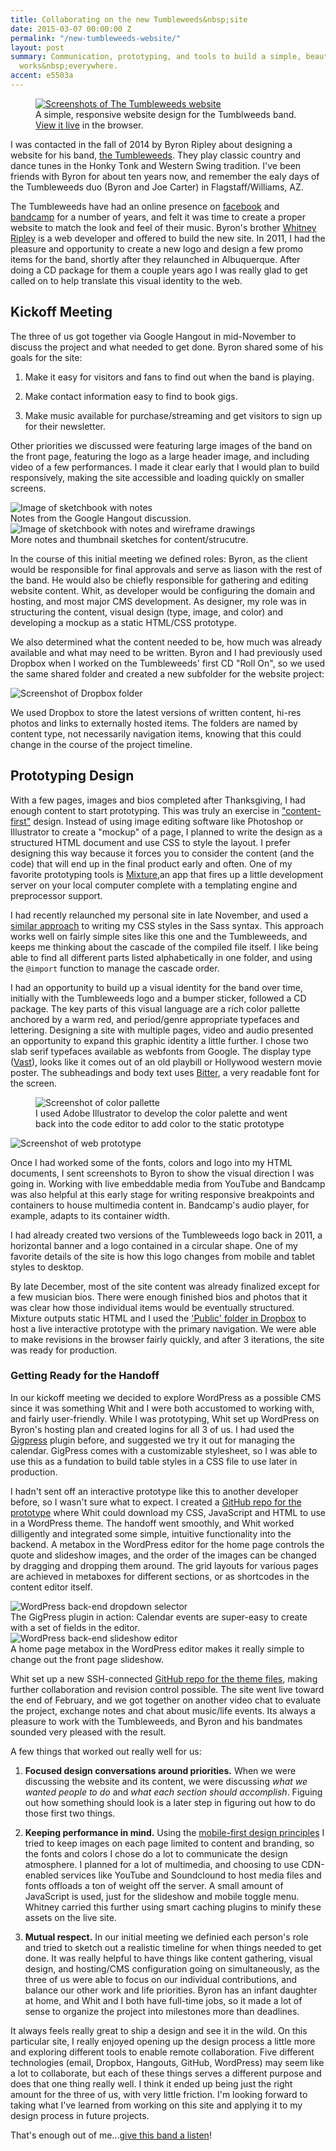 ```yaml
---
title: Collaborating on the new Tumbleweeds&nbsp;site
date: 2015-03-07 00:00:00 Z
permalink: "/new-tumbleweeds-website/"
layout: post
summary: Communication, prototyping, and tools to build a simple, beautiful site that
  works&nbsp;everywhere.
accent: e5503a
---
```


<figure><a href="http://tumbleweedsband.com/"><img src="/images/post-images/tw-web-preview.jpg" alt="Screenshots of The Tumbleweeds website" /></a>
<figcaption>A simple, responsive website design for the Tumblweeds band. <a href="http://tumbleweedsband.com/">View it live</a> in the browser.</figcaption></figure>

I was contacted in the fall of 2014 by Byron Ripley about designing a website for his band, [the Tumbleweeds](http://tumbleweedsband.com/). They play classic country and dance tunes in the Honky Tonk and Western Swing tradition. I've been friends with Byron for about ten years now, and remember the ealy days of the  Tumbleweeds duo (Byron and Joe Carter) in Flagstaff/Williams, AZ. 

The Tumbleweeds have had an online presence on [facebook](https://www.facebook.com/TumbleweedsMusic) and [bandcamp](http://tumbleweedsmusic.bandcamp.com/) for a number of years, and felt it was time to create a proper website to match the look and feel of their music. Byron's brother [Whitney Ripley](https://github.com/littleRm) is a web developer and offered to build the new site. In 2011, I had the pleasure and opportunity to create a new logo and design a few promo items for the band, shortly after they relaunched in Albuquerque. After doing a CD package for them a couple years ago I was really glad to get called on to help translate this visual identity to the web. 


## Kickoff Meeting
The three of us got together via Google Hangout in mid-November to discuss the project and what needed to get done. Byron shared some of his goals for the site: 

1. Make it easy for visitors and fans to find out when the band is playing. 

2. Make contact information easy to find to book gigs.

3. Make music available for purchase/streaming and get visitors to sign up for their newsletter.

Other priorities we discussed were featuring large images of the band on the front page, featuring the logo as a large header image, and including video of a few performances. I made it clear early that I would plan to build responsively, making the site accessible and loading quickly on smaller screens.

 <div class="row">
        <div class="grid-half"><img src="/images/post-images/2015-03-tw-sketchbook-01.jpg" alt="Image of sketchbook with notes" />
        <figcaption>Notes from the Google Hangout discussion.</figcaption></div>
        <div class="grid-half"><img src="/images/post-images/2015-03-tw-sketchbook-02.jpg" alt="Image of sketchbook with notes and wireframe drawings"/><figcaption>More notes and thumbnail sketches for content/strucutre.</figcaption>
        </div>
    </div>

In the course of this initial meeting we defined roles: Byron, as the client would be responsible for final approvals and serve as liason with the rest of the band. He would also be chiefly responsible for gathering and editing website content. Whit, as developer would be configuring the domain and hosting, and most major CMS development. As designer, my role was in structuring the content, visual design (type, image, and color) and developing a mockup as a static HTML/CSS prototype.

We also determined what the content needed to be, how much was already available and what may need to be written. Byron and I had previously used Dropbox when I worked on the Tumbleweeds' first CD "Roll On", so we used the same shared folder and created a new subfolder for the website project:

<img class="browser" src="/images/post-images/2015-03-tw-dropbox-folders.jpg" alt="Screenshot of Dropbox folder">

We used Dropbox to store the latest versions of written content, hi-res photos and links to externally hosted items. The folders are named by content type, not necessarily navigation items, knowing that this could change in the course of the project timeline.

## Prototyping Design
With a few pages, images and bios completed after Thanksgiving, I had enough content to start prototyping. This was truly an exercise in ["content-first"](http://www.markboulton.co.uk/journal/structure-first-content-always) design. Instead of using image editing software like Photoshop or Illustrator to create a "mockup" of a page, I planned to write the design as a structured HTML document and use CSS to style the layout. I prefer designing this way because it forces you to consider the content (and the code) that will end up in the final product early and often. One of my favorite prototyping tools is [Mixture](http://mixture.io/),an app that fires up a little development server on your local computer complete with a templating engine and preprocessor support.

I had recently relaunched my personal site in late November, and used a [similar approach](https://github.com/nsmsn/tw/tree/master/assets/sass) to writing my CSS styles in the Sass syntax. This approach works well on fairly simple sites like this one and the Tumbleweeds, and keeps me thinking about the cascade of the compiled file itself. I like being able to find all different parts listed alphabetically in one folder, and using the <code>@import</code> function to manage the cascade order.

I had an opportunity to build up a visual identity for the band over time, initially with the Tumbleweeds logo and a bumper sticker, followed a CD package. The key parts of this visual language are a rich color pallette anchored by a warm red, and period/genre appropriate typefaces and lettering. Designing a site with multiple pages, video and audio presented an opportunity to expand this graphic identity a little further. I chose two slab serif typefaces available as webfonts from Google. The display type ([Vast](https://www.google.com/fonts/specimen/Vast+Shadow)), looks like it comes out of an old playbill or Hollywood western movie poster. The subheadings and body text uses [Bitter](http://www.huertatipografica.com/fonts/bitter-ht), a very readable font for the screen. 


<div class="row">

<div class="grid-half"><figure><img src="/images/post-images/2015-03-tw-colors.jpg" alt="Screenshot of color pallette"/>
<figcaption>I used Adobe Illustrator to develop the color palette and went back into the code editor to add color to the static prototype</figcaption></figure></div>

<div class="grid-half"><img src="/images/post-images/2015-03-tw-proto.jpg" alt="Screenshot of web prototype"/></div>
    </div>

Once I had worked some of the fonts, colors and logo into my HTML documents, I sent screenshots to Byron to show the visual direction I was going in. Working with live embeddable media from YouTube and Bandcamp was also helpful at this early stage for writing responsive breakpoints and containers to house multimedia content in. Bandcamp's audio player, for example, adapts to its container width.

I had already created two versions of the Tumbleweeds logo back in 2011, a horizontal banner and a logo contained in a circular shape. One of my favorite details of the site is how this logo changes from mobile and tablet styles to desktop.

By late December, most of the site content was already finalized except for a few musician bios. There were enough finished bios and photos that it was clear how those individual items would be eventually structured. Mixture outputs static HTML and I used the ['Public' folder in Dropbox](http://www.dropboxwiki.com/tips-and-tricks/host-websites-with-dropbox) to host a live interactive prototype with the primary navigation. We were able to make revisions in the browser fairly quickly, and after 3 iterations, the site was ready for production.


### Getting Ready for the Handoff
In our kickoff meeting we decided to explore WordPress as a possible CMS since it was something Whit and I were both accustomed to working with, and fairly user-friendly. While I was prototyping, Whit set up WordPress on Byron's hosting plan and created logins for all 3 of us. I had used the [Gigpress](http://gigpress.com/) plugin before, and suggested we try it out for managing the calendar. GigPress comes with a customizable stylesheet, so I was able to use this as a fundation to build table styles in a CSS file to use later in production. 

I hadn't sent off an interactive prototype like this to another developer before, so I wasn't sure what to expect. I created a [GitHub repo for the prototype](https://github.com/nsmsn/tw) where Whit could download my CSS, JavaScript and HTML to use in a WordPress theme. The handoff went smoothly, and Whit worked dilligently and integrated some simple, intuitive functionality into the backend. A metabox in the WordPress editor for the home page controls the quote and slideshow images, and the order of the images can be changed by dragging and dropping them around. The grid layouts for various pages are achieved in metaboxes for different sections, or as shortcodes in the content editor itself.

<div class="row">
        <div class="grid-half"><img src="/images/post-images/2015-03-tw-gigpress.jpg" alt="WordPress back-end dropdown selector">
<figcaption>The GigPress plugin in action: Calendar events are super-easy to create with a set of fields in the editor.</figcaption> </div>
        <div class="grid-half"><img src="/images/post-images/2015-03-tw-slideshow.jpg" alt="WordPress back-end slideshow editor">
<figcaption>A home page metabox in the WordPress editor makes it really simple to change out the front page slideshow.</figcaption></div>
    </div>


Whit set up a new SSH-connected [GitHub repo for the theme files](https://github.com/littleRm/tumbleweedsband), making further collaboration and revision control possible. The site went live toward the end of February, and we got together on another video chat to evaluate the project, exchange notes and chat about music/life events. Its always a pleasure to work with the Tumbleweeds, and Byron and his bandmates sounded very pleased with the result.

A few things that worked out really well for us:

1. <strong>Focused design conversations around priorities.</strong> When we were discussing the website and its content, we were discussing <em>what we wanted people to do</em> and <em>what each section should accomplish</em>. Figuing out how something should look is a later step in figuring out how to do those first two things.

2. <strong>Keeping performance in mind.</strong> Using the [mobile-first design principles](http://bradfrost.com/blog/web/mobile-first-responsive-web-design/) I tried to keep images on each page limited to content and branding, so the fonts and colors I chose do a lot to communicate the design atmosphere. I planned for a lot of multimedia, and choosing to use CDN-enabled services like YouTube and Soundclound to host media files and fonts offloads a ton of weight off the server. A small amount of JavaScript is used, just for the slideshow and mobile toggle menu. Whitney carried this further using smart caching plugins to minify these assets on the live site.

3. <strong>Mutual respect.</strong> In our initial meeting we definied each person's role and tried to sketch out a realistic timeline for when things needed to get done. It was really helpful to have things like content gathering, visual design, and hosting/CMS configuration going on simultaneously, as the three of us were able to focus on our individual contributions, and balance our other work and life priorities. Byron has an infant daughter at home, and Whit and I both have full-time jobs, so it made a lot of sense to organize the project into milestones more than deadlines.

It always feels really great to ship a design and see it in the wild. On this particular site, I really enjoyed opening up the design process a little more and exploring different tools to enable remote collaboration. Five different technologies (email, Dropbox, Hangouts, GitHub, WordPress) may seem like a lot to collaborate, but each of these things serves a different purpose and does that one thing really well. I think it ended up being just the right amount for the three of us, with very little friction. I'm looking forward to taking what I've learned from working on this site and applying it to my design process in future projects.

That's enough out of me...<a href="http://tumbleweedsband.com/album/">give this band a listen</a>!